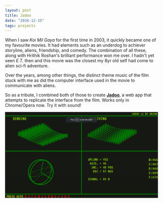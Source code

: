 ```yaml
---
layout: post
title: Jadoo
date: "2016-12-15"
tags: projects
---
```


When I saw *Koi Mil Gaya* for the first time in 2003, it quickly became one of my favourite movies.
It had elements such as an underdog to achiever storyline, aliens, friendship, and comedy. 
The combination of all these, along with Hrithik Roshan's brilliant performance won me over.
I hadn't yet seen *E.T.* then and this movie was the closest my 8yr old self had come to alien sci-fi adventure.

Over the years, among other things, the distinct theme music of the film stuck with me as did the computer interface used in the movie to communicate with aliens.

So as a tribute, I combined both of those to create **[Jadoo](http://arjun.ninja/jadoo)**, a web app that attempts to replicate the interface from the film. Works only in Chrome/Opera now. Try it with sound!

<a href="http://arjun.ninja/jadoo">![jadoo screenshot](images/jadoo.png)</a>
